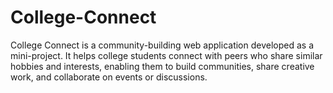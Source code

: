 # College-Connect
College Connect is a community-building web application developed as a mini-project.  It helps college students connect with peers who share similar hobbies and interests, enabling them to build communities, share creative work, and collaborate on events or discussions.

